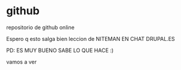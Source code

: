 github
======

repositorio de github online

Espero q esto salga bien leccion de NITEMAN EN CHAT DRUPAL.ES

PD: ES MUY BUENO SABE LO QUE HACE :)

vamos a ver